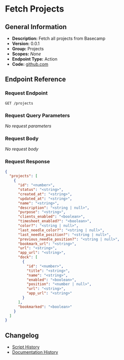 <!-- BEGIN GENERATED CONTENT -->
# Fetch Projects

## General Information

- **Description:** Fetch all projects from Basecamp
- **Version:** 0.0.1
- **Group:** Projects
- **Scopes:** _None_
- **Endpoint Type:** Action
- **Code:** [github.com](https://github.com/NangoHQ/integration-templates/tree/main/integrations/basecamp/actions/fetch-projects.ts)


## Endpoint Reference

### Request Endpoint

`GET /projects`

### Request Query Parameters

_No request parameters_

### Request Body

_No request body_

### Request Response

```json
{
  "projects": [
    {
      "id": "<number>",
      "status": "<string>",
      "created_at": "<string>",
      "updated_at": "<string>",
      "name": "<string>",
      "description": "<string | null>",
      "purpose": "<string>",
      "clients_enabled": "<boolean>",
      "timesheet_enabled?": "<boolean>",
      "color?": "<string | null>",
      "last_needle_color?": "<string | null>",
      "last_needle_position?": "<string | null>",
      "previous_needle_position?": "<string | null>",
      "bookmark_url": "<string>",
      "url": "<string>",
      "app_url": "<string>",
      "dock": [
        {
          "id": "<number>",
          "title": "<string>",
          "name": "<string>",
          "enabled": "<boolean>",
          "position": "<number | null>",
          "url": "<string>",
          "app_url": "<string>"
        }
      ],
      "bookmarked": "<boolean>"
    }
  ]
}
```

## Changelog

- [Script History](https://github.com/NangoHQ/integration-templates/commits/main/integrations/basecamp/actions/fetch-projects.ts)
- [Documentation History](https://github.com/NangoHQ/integration-templates/commits/main/integrations/basecamp/actions/fetch-projects.md)

<!-- END  GENERATED CONTENT -->

